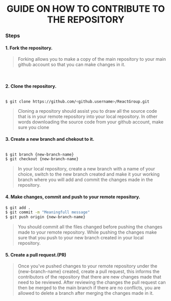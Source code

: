 <h1 align='center'>GUIDE ON HOW TO CONTRIBUTE TO THE REPOSITORY</h1>

<h3>Steps</h3>

<h4><b>1. </b>Fork the repository.</h4>

> Forking allows you to make a copy of the main repository to your main github account so that you can make changes in it. 

<br>
<h4><b>2. </b>Clone the repository.</h4>

```bash

$ git clone https://github.com/<github.username>/ReactGroup.git
```

> Cloning a repository should assist you to draw all the source code that is in your remote repository into your local repository. In other words downloading the source code from your github account, make sure you clone 

<h4><b>3. </b>Create a new branch and chekout to it.</h4>

```bash

$ git branch {new-branch-name}
$ git checkout {new-branch-name}
```

> In your local repository, create a new branch with a name of your choice, switch to the new branch created and make it your working branch where you will add and commit the changes made in the repository.

<h4><b>4. </b>Make changes, commit and push to your remote repository.</h4>

```bash
$ git add .
$ git commit -m "Meaningfull message"
$ git push origin {new-branch-name}
```

> You should commit all the files changed before pushing the changes made to your remote repository. While pushing the changes make sure that you push to your new branch created in your local repository.

<h4><b>5. </b>Create a pull request.(PR)</h4>

> Once you've pushed changes to your remote repository under the {new-branch-name} created, create a pull request, this informs the contributors of the repository that there are new changes made that need to be reviewed. After reviewing the changes the pull request can then be merged to the main branch if there are no conflicts, you are allowed to delete a branch after merging the changes made in it.